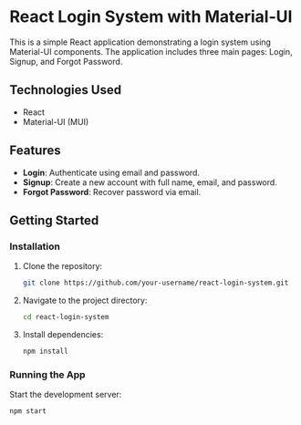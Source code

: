 # React Login System with Material-UI

This is a simple React application demonstrating a login system using Material-UI components. The application includes three main pages: Login, Signup, and Forgot Password.

## Technologies Used

- React
- Material-UI (MUI)

## Features

- **Login**: Authenticate using email and password.
- **Signup**: Create a new account with full name, email, and password.
- **Forgot Password**: Recover password via email.

## Getting Started

### Installation

1. Clone the repository:

    ```bash
    git clone https://github.com/your-username/react-login-system.git
    ```

2. Navigate to the project directory:

    ```bash
    cd react-login-system
    ```

3. Install dependencies:

    ```bash
    npm install
    ```

### Running the App

Start the development server:

```bash
npm start
